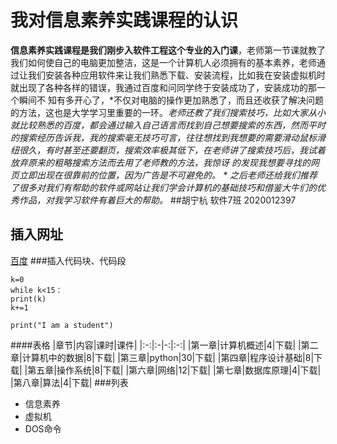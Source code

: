 
#                我对信息素养实践课程的认识

**信息素养实践课程是我们刚步入软件工程这个专业的入门课**，老师第一节课就教了我们如何使自己的电脑更加整洁，这是一个计算机人必须拥有的基本素养，老师通过让我们安装各种应用软件来让我们熟悉下载、安装流程，比如我在安装虚拟机时就出现了各种各样的错误，我通过百度和问同学终于安装成功了，安装成功的那一个瞬间不     知有多开心了，*不仅对电脑的操作更加熟悉了，而且还收获了解决问题的方法，这也是大学学习里重要的一环。*老师还教了我们搜索技巧，比如大家从小就比较熟悉的百度，都会通过输入自己语言而找到自己想要搜索的东西，然而平时的搜索经历告诉我，我的搜索毫无技巧可言，往往想找到我想要的需要滑动鼠标滑纽很久，有时甚至还要翻页，搜索效率极其低下，在老师讲了搜索技巧后，我试着放弃原来的粗略搜索方法而去用了老师教的方法，我惊讶   的发现我想要寻找的网页立即出现在很靠前的位置，因为广告是不可避免的。                                                        *   之后老师还给我们推荐了很多对我们有帮助的软件或网站让我们学会计算机的基础技巧和借鉴大牛们的优秀作品，对我学习软件有着巨大的帮助。*
##胡宁杭 软件7班  2020012397

## 插入网址
[百度](https://www.baidu.com)
###插入代码块、代码段
```
k=0
while k<15：
print(k)
k+=1
```
```
print("I am a student")
```
####表格
|章节|内容|课时|课件|
|:-:|:-|-:|:-:|
|第一章|计算机概述|4|下载|
|第二章|计算机中的数据|8|下载|
|第三章|python|30|下载|
|第四章|程序设计基础|8|下载|
|第五章|操作系统|8|下载|
|第六章|网络|12|下载|
|第七章|数据库原理|4|下载|
|第八章|算法|4|下载|
###列表
- 信息素养
- 虚拟机
- DOS命令


